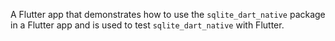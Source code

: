 A Flutter app that demonstrates how to use the `sqlite_dart_native` package in a
Flutter app and is used to test `sqlite_dart_native` with Flutter.
